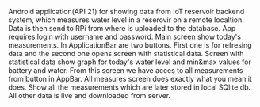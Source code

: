 Android application(API 21) for showing data from IoT reservoir backend system, which measures water level in a reserovir on a remote localtion.
Data is then send to RPi from where is uploaded to the database.
App requires login with username and password.
Main screen show today's measurements. In ApplicationBar are two buttons. First one is for refresing data and the second one opens screen with statistical data.
Screen with statistical data show graph for today's water level and min&max values for battery and water.
From this screen we have acces to all measurements from button in AppBar. All measures screen does exactly what you mean it does. Show all the measurements which are later stored in local SQlite db. All other data is live and downloaded from server.
